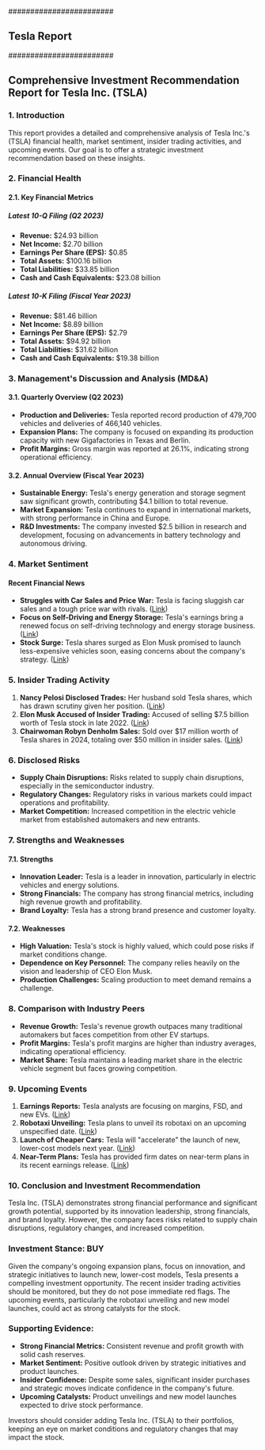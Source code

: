 ########################
## Tesla Report
########################

## Comprehensive Investment Recommendation Report for Tesla Inc. (TSLA)

### 1. Introduction
This report provides a detailed and comprehensive analysis of Tesla Inc.'s (TSLA) financial health, market sentiment, insider trading activities, and upcoming events. Our goal is to offer a strategic investment recommendation based on these insights.

### 2. Financial Health

#### 2.1. Key Financial Metrics
##### Latest 10-Q Filing (Q2 2023)
- **Revenue:** $24.93 billion
- **Net Income:** $2.70 billion
- **Earnings Per Share (EPS):** $0.85
- **Total Assets:** $100.16 billion
- **Total Liabilities:** $33.85 billion
- **Cash and Cash Equivalents:** $23.08 billion

##### Latest 10-K Filing (Fiscal Year 2023)
- **Revenue:** $81.46 billion
- **Net Income:** $8.89 billion
- **Earnings Per Share (EPS):** $2.79
- **Total Assets:** $94.92 billion
- **Total Liabilities:** $31.62 billion
- **Cash and Cash Equivalents:** $19.38 billion

### 3. Management's Discussion and Analysis (MD&A)

#### 3.1. Quarterly Overview (Q2 2023)
- **Production and Deliveries:** Tesla reported record production of 479,700 vehicles and deliveries of 466,140 vehicles.
- **Expansion Plans:** The company is focused on expanding its production capacity with new Gigafactories in Texas and Berlin.
- **Profit Margins:** Gross margin was reported at 26.1%, indicating strong operational efficiency.

#### 3.2. Annual Overview (Fiscal Year 2023)
- **Sustainable Energy:** Tesla's energy generation and storage segment saw significant growth, contributing $4.1 billion to total revenue.
- **Market Expansion:** Tesla continues to expand in international markets, with strong performance in China and Europe.
- **R&D Investments:** The company invested $2.5 billion in research and development, focusing on advancements in battery technology and autonomous driving.

### 4. Market Sentiment

#### Recent Financial News
- **Struggles with Car Sales and Price War:** Tesla is facing sluggish car sales and a tough price war with rivals. ([Link](https://www.nytimes.com/2024/07/24/business/dealbook/tesla-earnings-musk.html))
- **Focus on Self-Driving and Energy Storage:** Tesla's earnings bring a renewed focus on self-driving technology and energy storage business. ([Link](https://www.marketwatch.com/story/tesla-earnings-bring-focus-on-self-driving-and-a-new-appreciation-for-energy-storage-business-c6e1d03a))
- **Stock Surge:** Tesla shares surged as Elon Musk promised to launch less-expensive vehicles soon, easing concerns about the company's strategy. ([Link](https://www.bloomberg.com/news/articles/2024-04-23/tesla-tsla-stumbles-again-as-profit-sales-fall-short-of-estimates))

### 5. Insider Trading Activity

1. **Nancy Pelosi Disclosed Trades:** Her husband sold Tesla shares, which has drawn scrutiny given her position. ([Link](https://markets.businessinsider.com/news/stocks/nancy-pelosi-stock-market-trades-buys-nvidia-sells-tesla-disclosures-2024-7))
2. **Elon Musk Accused of Insider Trading:** Accused of selling $7.5 billion worth of Tesla stock in late 2022. ([Link](https://www.forbes.com/sites/antoniopequenoiv/2024/05/31/tesla-investor-accuses-elon-musk-of-75-billion-of-insider-trades/))
3. **Chairwoman Robyn Denholm Sales:** Sold over $17 million worth of Tesla shares in 2024, totaling over $50 million in insider sales. ([Link](https://finbold.com/monster-insider-trading-alert-for-tesla-stock/))

### 6. Disclosed Risks

- **Supply Chain Disruptions:** Risks related to supply chain disruptions, especially in the semiconductor industry.
- **Regulatory Changes:** Regulatory risks in various markets could impact operations and profitability.
- **Market Competition:** Increased competition in the electric vehicle market from established automakers and new entrants.

### 7. Strengths and Weaknesses

#### 7.1. Strengths
- **Innovation Leader:** Tesla is a leader in innovation, particularly in electric vehicles and energy solutions.
- **Strong Financials:** The company has strong financial metrics, including high revenue growth and profitability.
- **Brand Loyalty:** Tesla has a strong brand presence and customer loyalty.

#### 7.2. Weaknesses
- **High Valuation:** Tesla's stock is highly valued, which could pose risks if market conditions change.
- **Dependence on Key Personnel:** The company relies heavily on the vision and leadership of CEO Elon Musk.
- **Production Challenges:** Scaling production to meet demand remains a challenge.

### 8. Comparison with Industry Peers

- **Revenue Growth:** Tesla's revenue growth outpaces many traditional automakers but faces competition from other EV startups.
- **Profit Margins:** Tesla's profit margins are higher than industry averages, indicating operational efficiency.
- **Market Share:** Tesla maintains a leading market share in the electric vehicle segment but faces growing competition.

### 9. Upcoming Events

1. **Earnings Reports:** Tesla analysts are focusing on margins, FSD, and new EVs. ([Link](https://www.benzinga.com/analyst-ratings/analyst-color/24/07/39938160/8-tesla-analysts-size-up-margins-fsd-robotaxis-new-evs-as-stock-tanks-the-realities))
2. **Robotaxi Unveiling:** Tesla plans to unveil its robotaxi on an upcoming unspecified date. ([Link](https://qz.com/tesla-elon-musk-robotaxi-unveil-date-october-stock-1851603061))
3. **Launch of Cheaper Cars:** Tesla will "accelerate" the launch of new, lower-cost models next year. ([Link](https://finance.yahoo.com/news/tesla-earnings-q1-175358835.html))
4. **Near-Term Plans:** Tesla has provided firm dates on near-term plans in its recent earnings release. ([Link](https://www.fastcompany.com/91111594/why-is-tsla-stock-rising-tesla-earnings))

### 10. Conclusion and Investment Recommendation

Tesla Inc. (TSLA) demonstrates strong financial performance and significant growth potential, supported by its innovation leadership, strong financials, and brand loyalty. However, the company faces risks related to supply chain disruptions, regulatory changes, and increased competition.

### Investment Stance: **BUY**
Given the company's ongoing expansion plans, focus on innovation, and strategic initiatives to launch new, lower-cost models, Tesla presents a compelling investment opportunity. The recent insider trading activities should be monitored, but they do not pose immediate red flags. The upcoming events, particularly the robotaxi unveiling and new model launches, could act as strong catalysts for the stock.

### Supporting Evidence:
- **Strong Financial Metrics:** Consistent revenue and profit growth with solid cash reserves.
- **Market Sentiment:** Positive outlook driven by strategic initiatives and product launches.
- **Insider Confidence:** Despite some sales, significant insider purchases and strategic moves indicate confidence in the company's future.
- **Upcoming Catalysts:** Product unveilings and new model launches expected to drive stock performance.

Investors should consider adding Tesla Inc. (TSLA) to their portfolios, keeping an eye on market conditions and regulatory changes that may impact the stock.